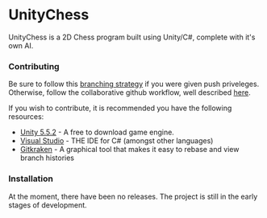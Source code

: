 # UnityChess

UnityChess is a 2D Chess program built using Unity/C#, complete with it's own AI.

### Contributing
Be sure to follow this [branching strategy](https://docs.google.com/document/d/15klJI6eCww5gX8QA6ZMac-jmPLpe1CN79f1v6vGPkNw/pub) if you were given push priveleges. Otherwise, follow the collaborative github workflow, well described [here](https://github.com/asmeurer/git-workflow/blob/master/README.md).


If you wish to contribute, it is recommended you have the following resources:

* [Unity 5.5.2](https://unity3d.com/get-unity/download/archive) - A free to download game engine.
* [Visual Studio](https://www.visualstudio.com/downloads/) - THE IDE for C# (amongst other languages)
* [Gitkraken](https://www.gitkraken.com/download) - A graphical tool that makes it easy to rebase and view branch histories

### Installation

At the moment, there have been no releases. The project is still in the early stages of development.
